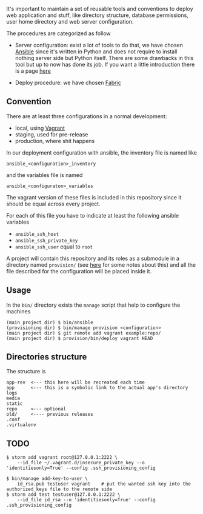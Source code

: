 It's important to maintain a set of reusable tools and conventions to deploy web application and stuff, like
directory structure, database permissions, user home directory and web server configuration.

The procedures are categorized as follow

 - Server configuration: exist a lot of tools to do that, we have chosen [Ansible](http://ansible.com) since it's written in Python
and does not require to install nothing server side but Python itself. There are some drawbacks in this tool
but up to now has done its job. If you want a little introduction there is a page [here](ansible.md)

 - Deploy procedure: we have chosen [Fabric](fabric.md) 

Convention
----------

There are at least three configurations in a normal development:

 * local, using [Vagrant](vagrant.md)
 * staging, used for pre-release
 * production, where shit happens

In our deployment configuration with ansible, the inventory file is named like

    ansible_<configuration>_inventory

and the variables file is named

    ansible_<configuraton>_variables

The vagrant version of these files is included in this repository since it should be equal across every project.

For each of this file you have to indicate at least the following ansible variables

 * ``ansible_ssh_host``
 * ``ansible_ssh_private_key``
 * ``ansible_ssh_user`` equal to ``root``

A project will contain this repository and its roles as a submodule in a directory named ``provision/``
(see [here](installation.md) for some notes about this)
and all the file described for the configuration will be placed inside it.

Usage
-----

In the ``bin/`` directory exists the ``manage`` script that help to configure the machines
 
    (main project dir) $ bin/ansible
    (provisioning dir) $ bin/manage provision <configuration>
    (main project dir) $ git remote add vagrant example:repo/
    (main project dir) $ provision/bin/deploy vagrant HEAD

Directories structure
---------------------

The structure is

    app-rev  <--- this here will be recreated each time
    app      <--- this is a symbolic link to the actual app's directory
    logs
    media
    static
    repo     <--- optional
    old/     <---- previous releases 
    .conf
    .virtualenv

TODO
----
    $ storm add vagrant root@127.0.0.1:2222 \
        --id_file ~/.vagrant.d/insecure_private_key --o 'identitiesonly=True' --config .ssh_provisioning_config

    $ bin/manage add-key-to-user \
        id_rsa.pub testuser vagrant    # put the wanted ssh key into the authorized_keys file to the remote side
    $ storm add test testuser@127.0.0.1:2222 \
        --id_file id_rsa --o 'identitiesonly=True' --config .ssh_provisioning_config
